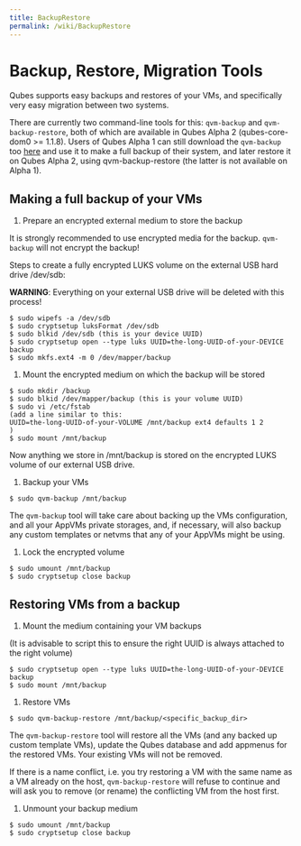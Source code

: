 ```yaml
---
title: BackupRestore
permalink: /wiki/BackupRestore
---
```


Backup, Restore, Migration Tools
================================

Qubes supports easy backups and restores of your VMs, and specifically very easy migration between two systems.

There are currently two command-line tools for this: `qvm-backup` and `qvm-backup-restore`, both of which are available in Qubes Alpha 2 (qubes-core-dom0 \>= 1.1.8). Users of Qubes Alpha 1 can still download the `qvm-backup` too [​here](http://qubes-os.org/yum/misc/qvm-backup) and use it to make a full backup of their system, and later restore it on Qubes Alpha 2, using qvm-backup-restore (the latter is not available on Alpha 1).

Making a full backup of your VMs
--------------------------------

1.  Prepare an encrypted external medium to store the backup

It is strongly recommended to use encrypted media for the backup. `qvm-backup` will not encrypt the backup!

Steps to create a fully encrypted LUKS volume on the external USB hard drive /dev/sdb:

**WARNING**: Everything on your external USB drive will be deleted with this process!

``` {.wiki}
$ sudo wipefs -a /dev/sdb
$ sudo cryptsetup luksFormat /dev/sdb
$ sudo blkid /dev/sdb (this is your device UUID)
$ sudo cryptsetup open --type luks UUID=the-long-UUID-of-your-DEVICE backup
$ sudo mkfs.ext4 -m 0 /dev/mapper/backup
```

1.  Mount the encrypted medium on which the backup will be stored

``` {.wiki}
$ sudo mkdir /backup
$ sudo blkid /dev/mapper/backup (this is your volume UUID)
$ sudo vi /etc/fstab
(add a line similar to this:
UUID=the-long-UUID-of-your-VOLUME /mnt/backup ext4 defaults 1 2
)
$ sudo mount /mnt/backup
```

Now anything we store in /mnt/backup is stored on the encrypted LUKS volume of our external USB drive.

1.  Backup your VMs

``` {.wiki}
$ sudo qvm-backup /mnt/backup
```

The `qvm-backup` tool will take care about backing up the VMs configuration, and all your AppVMs private storages, and, if necessary, will also backup any custom templates or netvms that any of your AppVMs might be using.

1.  Lock the encrypted volume

``` {.wiki}
$ sudo umount /mnt/backup
$ sudo cryptsetup close backup
```

Restoring VMs from a backup
---------------------------

1.  Mount the medium containing your VM backups

(It is advisable to script this to ensure the right UUID is always attached to the right volume)

``` {.wiki}
$ sudo cryptsetup open --type luks UUID=the-long-UUID-of-your-DEVICE backup
$ sudo mount /mnt/backup
```

1.  Restore VMs

``` {.wiki}
$ sudo qvm-backup-restore /mnt/backup/<specific_backup_dir>
```

The `qvm-backup-restore` tool will restore all the VMs (and any backed up custom template VMs), update the Qubes database and add appmenus for the restored VMs. Your existing VMs will not be removed.

If there is a name conflict, i.e. you try restoring a VM with the same name as a VM already on the host, `qvm-backup-restore` will refuse to continue and will ask you to remove (or rename) the conflicting VM from the host first.

1.  Unmount your backup medium

``` {.wiki}
$ sudo umount /mnt/backup
$ sudo cryptsetup close backup
```
